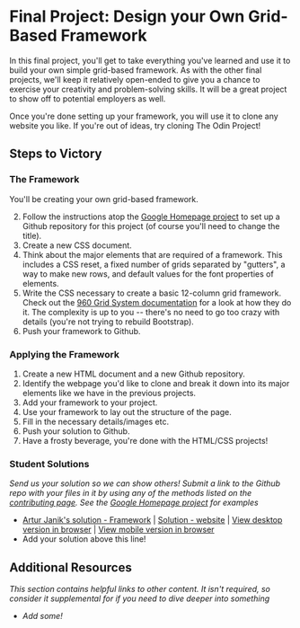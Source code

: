 # Final Project: Design your Own Grid-Based Framework

In this final project, you'll get to take everything you've learned and use it to build your own simple grid-based framework.  As with the other final projects, we'll keep it relatively open-ended to give you a chance to exercise your creativity and problem-solving skills.  It will be a great project to show off to potential employers as well.

Once you're done setting up your framework, you will use it to clone any website you like.  If you're out of ideas, try cloning The Odin Project!

## Steps to Victory

### The Framework

You'll be creating your own grid-based framework.

2. Follow the instructions atop the [Google Homepage project](/web-development-101/html-css) to set up a Github repository for this project (of course you'll need to change the title).
3. Create a new CSS document.
4. Think about the major elements that are required of a framework.  This includes a CSS reset, a fixed number of grids separated by "gutters", a way to make new rows, and default values for the font properties of elements.  
5. Write the CSS necessary to create a basic 12-column grid framework.  Check out the [960 Grid System documentation](http://960.gs) for a look at how they do it.  The complexity is up to you -- there's no need to go too crazy with details (you're not trying to rebuild Bootstrap).  
6. Push your framework to Github.

### Applying the Framework

1. Create a new HTML document and a new Github repository.
1. Identify the webpage you'd like to clone and break it down into its major elements like we have in the previous projects.
5. Add your framework to your project.
5. Use your framework to lay out the structure of the page.
6. Fill in the necessary details/images etc.
7. Push your solution to Github.
8. Have a frosty beverage, you're done with the HTML/CSS projects!

### Student Solutions

*Send us your solution so we can show others! Submit a link to the Github repo with your files in it by using any of the methods listed on the [contributing page](http://github.com/TheOdinProject/curriculum/blob/master/contributing.md).  See the [Google Homepage project](/web-development-101/html-css) for examples*

* [Artur Janik's solution - Framework](https://github.com/ArturJanik/Stellage) | [Solution - website](https://github.com/ArturJanik/ProjectInteria) | [View desktop version in browser](https://htmlpreview.github.io/?https://github.com/ArturJanik/ProjectInteria/blob/master/index.html) | [View mobile version in browser](https://htmlpreview.github.io/?https://github.com/ArturJanik/ProjectInteria/blob/master/mindex.html)
* Add your solution above this line!

## Additional Resources

*This section contains helpful links to other content. It isn't required, so consider it supplemental for if you need to dive deeper into something*

* *Add some!*
